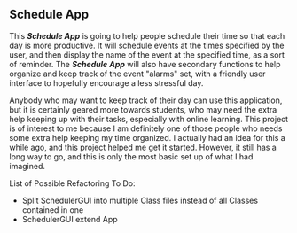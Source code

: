 ## Schedule App
    
 This ***Schedule App*** is going to help people schedule their time so that each day is more productive. It 
 will schedule events at the times specified by the user, and then display the name of the event at the specified
 time, as a sort of reminder. The ***Schedule App*** will also have secondary functions to help organize and 
 keep track of the event "alarms" set, with a friendly user interface to hopefully encourage a less stressful day.
 
 Anybody who may want to keep track of their day can use this application, but it is certainly geared more towards
 students, who may need the extra help keeping up with their tasks, especially with online learning. This project
 is of interest to me because I am definitely one of those people who needs some extra help keeping my time 
 organized. I actually had an idea for this a while ago, and this project helped me get it started. However, it 
 still has a long way to go, and this is only the most basic set up of what I had imagined. 

List of Possible Refactoring To Do:
- Split SchedulerGUI into multiple Class files instead of all Classes contained in one
- SchedulerGUI extend App 
